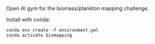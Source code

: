 Open AI gym for the biomass/plankton mapping challenge.

Install with conda:

    conda env create -f environment.yml
    conda activate biomapping
    

